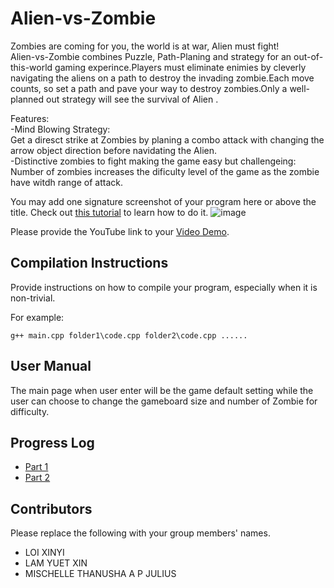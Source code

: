 # Alien-vs-Zombie

Zombies are coming for you, the world is at war, Alien must fight!<br>
Alien-vs-Zombie combines Puzzle, Path-Planing and strategy for an out-of-this-world gaming experince.Players must eliminate enimies by cleverly navigating the aliens on a path to destroy the invading zombie.Each move counts, so set a path and pave your way to destroy zombies.Only a well-planned out strategy will see the survival of Alien .

Features:<br>
 -Mind Blowing Strategy:<br>
   Get a diresct strike at Zombies by planing a combo attack with changing the arrow object direction before navidating the Alien.<br>
 -Distinctive zombies to fight making the game easy but challengeing:<br>
   Number of zombies increases the dificulty level of the game as the zombie have witdh range of attack.<br>
  
You may add one signature screenshot of your program here or above the title. Check out [this tutorial](https://www.digitalocean.com/community/tutorials/markdown-markdown-images) to learn how to do it.
![image]()

Please provide the YouTube link to your [Video Demo](https://youtube.com).

## Compilation Instructions

Provide instructions on how to compile your program, especially when it is non-trivial.

For example:

```
g++ main.cpp folder1\code.cpp folder2\code.cpp ......
```

## User Manual
The main page when user enter will be the game default setting while the user can choose to change the gameboard size and number of Zombie for difficulty.

## Progress Log

- [Part 1](PART1.md)
- [Part 2](PART2.md)

## Contributors

Please replace the following with your group members' names. 

- LOI XINYI 
- LAM YUET XIN
- MISCHELLE THANUSHA A P JULIUS
